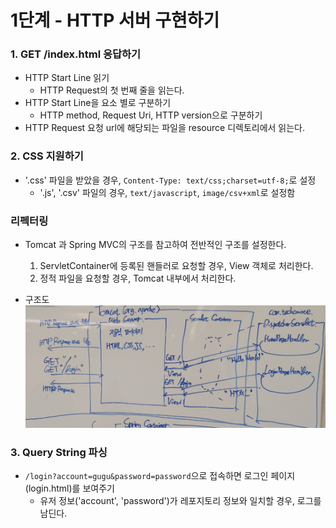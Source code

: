 # 1단계 - HTTP 서버 구현하기

### 1. GET /index.html 응답하기

- HTTP Start Line 읽기
  - HTTP Request의 첫 번째 줄을 읽는다.
- HTTP Start Line을 요소 별로 구분하기
  - HTTP method, Request Uri, HTTP version으로 구분하기
- HTTP Request 요청 url에 해당되는 파일을 resource 디렉토리에서 읽는다.

### 2. CSS 지원하기

- '.css' 파일을 받았을 경우, `Content-Type: text/css;charset=utf-8;`로 설정
  - '.js', '.csv' 파일의 경우, `text/javascript`, `image/csv+xml`로 설정함

### 리펙터링

- Tomcat 과 Spring MVC의 구조를 참고하여 전반적인 구조를 설정한다.
  1. ServletContainer에 등록된 핸들러로 요청할 경우, View 객체로 처리한다.
  2. 정적 파일을 요청할 경우, Tomcat 내부에서 처리한다.

- 구조도
  ![img.png](step1-structure.png)

### 3. Query String 파싱

- `/login?account=gugu&password=password`으로 접속하면 로그인 페이지(login.html)를 보여주기
  - 유저 정보('account', 'password')가 레포지토리 정보와 일치할 경우, 로그를 남딘다.
